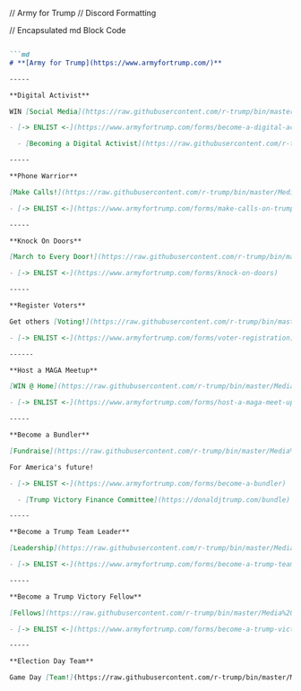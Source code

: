 
// Army for Trump
// Discord Formatting

// Encapsulated md Block Code

```md

```md
# **[Army for Trump](https://www.armyfortrump.com/)**

-----

**Digital Activist**

WIN [Social Media](https://raw.githubusercontent.com/r-trump/bin/master/Media%20Storage/2020-10-11%20army%20for%20trump_digital%20activist-1.png)

- [-> ENLIST <-](https://www.armyfortrump.com/forms/become-a-digital-activist)

  - [Becoming a Digital Activist](https://raw.githubusercontent.com/r-trump/bin/master/Media%20Storage/2020-10-11%20army%20for%20trump_digital%20activist-2.jpg) 

-----

**Phone Warrior**

[Make Calls!](https://raw.githubusercontent.com/r-trump/bin/master/Media%20Storage/2020-10-11%20army%20for%20trump_make%20calls.png) Reach those unreachable! Become their VOICE!

- [-> ENLIST <-](https://www.armyfortrump.com/forms/make-calls-on-trump-talk)

-----

**Knock On Doors**

[March to Every Door!](https://raw.githubusercontent.com/r-trump/bin/master/Media%20Storage/2020-10-11%20army%20for%20trump_knock%20on%20doors.png)

- [-> ENLIST <-](https://www.armyfortrump.com/forms/knock-on-doors)

-----

**Register Voters**

Get others [Voting!](https://raw.githubusercontent.com/r-trump/bin/master/Media%20Storage/2020-10-11%20army%20for%20trump_register%20voters.png)

- [-> ENLIST <-](https://www.armyfortrump.com/forms/voter-registration)

------

**Host a MAGA Meetup**

[WIN @ Home](https://raw.githubusercontent.com/r-trump/bin/master/Media%20Storage/2020-10-11%20army%20for%20trump_host%20maga.png)

- [-> ENLIST <-](https://www.armyfortrump.com/forms/host-a-maga-meet-up)

-----

**Become a Bundler**

[Fundraise](https://raw.githubusercontent.com/r-trump/bin/master/Media%20Storage/2020-10-11%20army%20for%20trump_bundler.png)

For America's future!

- [-> ENLIST <-](https://www.armyfortrump.com/forms/become-a-bundler)

  - [Trump Victory Finance Committee](https://donaldjtrump.com/bundle)

-----

**Become a Trump Team Leader**

[Leadership](https://raw.githubusercontent.com/r-trump/bin/master/Media%20Storage/2020-10-11%20army%20for%20trump_team%20leader.png)

- [-> ENLIST <-](https://www.armyfortrump.com/forms/become-a-trump-team-leader)

-----

**Become a Trump Victory Fellow**

[Fellows](https://raw.githubusercontent.com/r-trump/bin/master/Media%20Storage/2020-10-11%20army%20for%20trump_vitory%20fellow.png)

- [-> ENLIST <-](https://www.armyfortrump.com/forms/become-a-trump-victory-fellow)

-----

**Election Day Team**

Game Day [Team!](https://raw.githubusercontent.com/r-trump/bin/master/Media%20Storage/2020-10-11%20army%20for%20trump_election%20day%20team.png
```

```